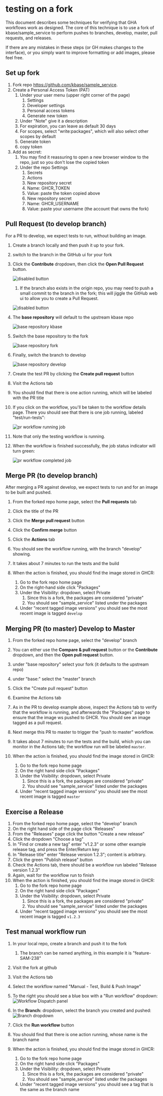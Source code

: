 # testing on a fork

This document describes some techniques for verifying that GHA workflows work as designed. The core of this technique is to use a fork of kbase/sample_service to perform pushes to branches, develop, master, pull requests, and releases.

If there are any mistakes in these steps (or GH makes changes to the interface), or you simply want to improve formatting or add images, please feel free.

## Set up fork

1. Fork repo https://github.com/kbase/sample_service.
2. Create a Personal Access Token (PAT)
   1. Under your user menu (upper right corner of the page)
      1. Settings
      2. Developer settings
      3. Personal access tokens
      4. Generate new token
   2. Under "Note" give it a description
   3. For expiration, you can leave as default 30 days
   4. For scopes, select "write:packages", which will also select other scopes by default
   5. Generate token
   6. copy token
3. Add as secret:
   1. You may find it reassuring to open a new browser window to the repo, just so you don't lose the copied token
   2. Under the repo Settings
      1. Secrets
      2. Actions
      3. New repository secret
      4. Name: GHCR_TOKEN
      5. Value: paste the token copied above
      6. New repository secret
      7. Name: GHCR_USERNAME
      8. Value: paste your username (the account that owns the fork)


## Pull Request (to develop branch)

For a PR to develop, we expect tests to run, without building an image.

1. Create a branch locally and then push it up to your fork.

3. switch to the branch in the GitHub ui for your fork

4. Click the **Contribute** dropdown, then click the **Open Pull Request** button.
    
    ![disabled button](./images/enabled-button.png)

   1. If the branch also exists in the origin repo, you may need to push a small commit to the branch in the fork; this will jiggle the GitHub web ui to allow you to create a Pull Request.
   
   ![disabled button](./images/disabled-button.png)

5. The **base repository** will default to the upstream kbase repo

    ![base repository kbase](./images/base-repository-kbase.png)

6. Switch the base repository to the fork

    ![base repository fork](./images/base-repository-fork.png)

7. Finally, switch the branch to develop

    ![base repository develop](./images/base-repository-develop.png)

8. Create the test PR by clicking the **Create pull request** button

9. Visit the Actions tab

10. You should find that there is one action running, which will be labeled with the PR title

11. If you click on the workflow, you'll be taken to the workflow details page. There you should see that there is one job running, labeled "test/run-tests":

    ![pr workflow running job](./images/job-running.png)

12. Note that only the testing workflow is running.

13. When the workflow is finished successfully, the job status indicator will turn green:

    ![pr workflow completed job](./images/job-finished.png)


## Merge PR (to develop branch)

After merging a PR against develop, we expect tests to run and for an image to be built and pushed. 

1. From the forked repo home page, select the **Pull requests** tab

2. Click the title of the PR

3. Click the **Merge pull request** button

4. Click the **Confirm merge** button

5. Click the **Actions** tab

6. You should see the workflow running, with the branch "develop" showing.

7. It takes about 7 minutes to run the tests and the build

8. When the action is finished, you should find the image stored in GHCR:
   1. Go to the fork repo home page
   2. On the right-hand side click "Packages"
   3. Under the Visibility: dropdown, select Private
      1. Since this is a fork, the packages are considered "private"
      2. You should see "sample_service" listed under the packages
   4. Under "recent tagged image versions" you should see the most recent image is tagged `develop`

## Merging PR (to master) Develop to Master

1. From the forked repo home page, select the "develop" branch

2. You can either use the **Compare & pull request** button or the **Contribute** dropdown, and then the **Open pull request** button.

3. under "base repository" select your fork (it defaults to the upstream repo)

4. under "base:" select the "master" branch

5. Click the "Create pull request" button

6. Examine the Actions tab

7. As in the PR to develop example above, inspect the Actions tab to verify that the workflow is running, and afterwards the "Packages" page to ensure that the image ws pushed to GHCR. You should see an image tagged as a pull request.

8. Next merge this PR to master to trigger the "push to master" workflow.

9. It takes about 7 minutes to run the tests and the build, which you can monitor in the Actions tab; the workflow run will be labeled `master`.

10. When the action is finished, you should find the image stored in GHCR:
    1. Go to the fork repo home page
    2. On the right hand side click "Packages"
    3. Under the Visibility: dropdown, select Private
       1. Since this is a fork, the packages are considered "private"
       2. You should see "sample_service" listed under the packages
    4. Under "recent tagged image versions" you should see the most recent image is tagged `master`

## Exercise a Release

1. From the forked repo home page, select the "develop" branch
2. On the right hand side of the page click "Releases"
3. From the "Releases" page click the button "Create a new release"
4. Click the dropdown "Choose a tag"
5. In "Find or create a new tag" enter "v1.2.3" or some other example release tag, and press the Enter/Return key
6. In "Release title" enter "Release version 1.2.3"; content is arbitrary.
7. Click the green "Publish release" button
8. Check the Actions tab, there should be a workflow run labeled "Release version 1.2.3"
9. Again, wait for the workflow run to finish
10. When the action is finished, you should find the image stored in GHCR:
    1. Go to the fork repo home page
    2. On the right hand side click "Packages"
    3. Under the Visibility: dropdown, select Private
       1. Since this is a fork, the packages are considered "private"
       2. You should see "sample_service" listed under the packages
    4. Under "recent tagged image versions" you should see the most recent image is tagged `v1.2.3`

## Test manual workflow run

1. In your local repo, create a branch and push it to the fork
   1. The branch can be named anything, in this example it is "feature-SAM-238"
   
2. Visit the fork at github

3. Visit the Actions tab

4. Select the workflow named "Manual - Test, Build & Push Image"

5. To the right you should see a blue box with a "Run workflow" dropdown:
    ![Workflow Dispatch panel](./images/workflow-dispatch.png)

6. In the **Branch:** dropdown, select the branch you created and pushed:
    ![Branch dropdown](./images/branch-dropdown.png)

7. Click the **Run workflow** button

8. You should find that there is one action running, whose name is the branch name

   
9. When the action is finished, you should find the image stored in GHCR:
   1. Go to the fork repo home page
   2. On the right hand side click "Packages"
   3. Under the Visibility: dropdown, select Private
      1. Since this is a fork, the packages are considered "private"
      2. You should see "sample_service" listed under the packages
   4. Under "recent tagged image versions" you should see a tag that is the same as the branch name


